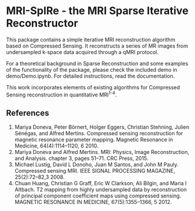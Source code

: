 # MRI-SpIRe - the MRI Sparse Iterative Reconstructor

This package contains a simple iterative MRI reconstruction algorithm based on Compressed Sensing.
It reconstructs a series of MR images from undersampled k-space data acquired through a qMRI protocol.

For a theoretical background in Sparse Reconstruction and some examples of the functionality of the 
package, please check the included demo in demo/Demo.ipynb. For detailed instructions, read the documentation.

This work incorporates elements of existing algorithms for Compressed Sensing reconstruction in quantitative MRI<sup>1-4</sup>.

## References
1. Mariya Doneva, Peter Börnert, Holger Eggers, Christian Stehning, Julien Sénégas, and Alfred Mertins. Compressed sensing reconstruction for magnetic resonance parameter mapping. Magnetic Resonance in Medicine, 64(4):1114–1120, 6 2010.
2. Mariya Doneva and Alfred Mertins. MRI: Physics, Image Reconstruction, and Analysis. chapter 3, pages 51–71. CRC Press, 2015.
2. Michael Lustig, David L Donoho, Juan M Santos, and John M Pauly. Compressed sensing MRI. IEEE SIGNAL PROCESSING MAGAZINE, 25(2):72–82,3 2008.
3. Chuan Huang, Christian G Graff, Eric W Clarkson, Ali Bilgin, and Maria I Altbach. T2 mapping from highly undersampled data by reconstruction of principal component coefficient maps using compressed sensing. MAGNETIC RESONANCE IN MEDICINE, 67(5):1355–1366, 5 2012.
